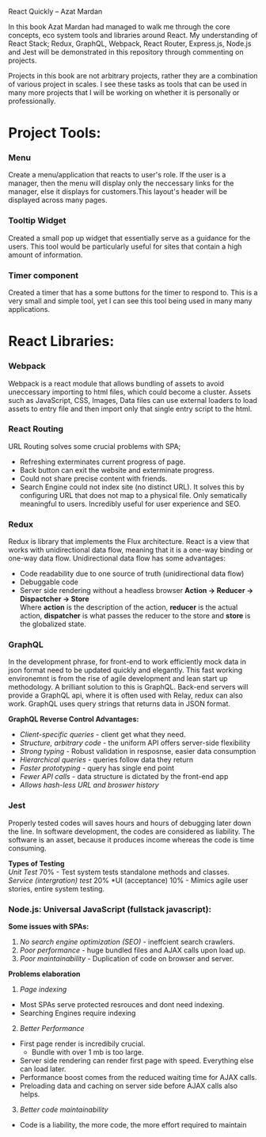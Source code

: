 React Quickly – Azat Mardan

In this book Azat Mardan had managed to walk me through the core concepts, eco system tools and libraries around React. My understanding of React Stack; Redux, GraphQL, Webpack, React Router, Express.js, Node.js and Jest will be demonstrated in this repository through commenting on projects.

Projects in this book are not arbitrary projects, rather they are a combination of various project in scales. I see these tasks as tools that can be used in many more projects that I will be working on whether it is personally or professionally.

# Project Tools:
### Menu
Create a menu/application that reacts to user's role. If the user is a manager, then the menu will display only the neccessary links for the manager, else it displays for customers.This layout's header will be displayed across many pages.

### Tooltip Widget
Created a small pop up widget that essentially serve as a guidance for the users. This tool would be particularly useful for sites that contain a high amount of information.

### Timer component
Created a timer that has a some buttons for the timer to respond to. This is a very small and simple tool, yet I can see this tool being used in many many applications.

# React Libraries:
### Webpack
Webpack is a react module that allows bundling of assets to avoid uneccessary importing to html files, which could become a cluster. Assets such as JavaScript, CSS, Images, Data files can use external loaders to load assets to entry file and then import only that single entry script to the html.  

### React Routing
URL Routing solves some crucial problems with SPA;
- Refreshing exterminates current progress of page.
- Back button can exit the website and exterminate progress.
- Could not share precise content with friends.
- Search Engine could not index site (no distinct URL).
It solves this by configuring URL that does not map to a physical file. Only sematically meaningful to users. Incredibly useful for user experience and SEO.

### Redux  
Redux is library that implements the Flux architecture. React is a view that works with unidirectional data flow, meaning that it is a one-way binding or one-way data flow. Unidirectional data flow has some advantages:
- Code readability due to one source of truth (unidirectional data flow)
- Debuggable code 
- Server side rendering without a headless browser
**Action -> Reducer -> Dispactcher -> Store**  
Where **action** is the description of the action, **reducer** is the actual action, **dispatcher** is what passes the reducer to the store and **store** is the globalized state.  
 
### GraphQL
In the development phrase, for front-end to work efficiently mock data in json format need to be updated quickly and elegantly. This fast working environemnt is from the rise of agile development and lean start up methodology. A brilliant solution to this is GraphQL. Back-end servers will provide a GraphQL api, where it is often used with Relay, redux can also work. GraphQL uses query strings that returns data in JSON format.  

**GraphQL Reverse Control Advantages:**  
- *Client-specific queries* - client get what they need.
- *Structure, arbitrary code* - the uniform API offers server-side flexibility
- *Strong typing* - Robust validation in resposnse, easier data consumption
- *Hierarchical queries* - queries follow data they return
- *Faster prototyping* - query has single end point
- *Fewer API calls* - data structure is dictated by the front-end app
- *Allows hash-less URL and broswer history*
 
### Jest  
Properly tested codes will saves hours and hours of debugging later down the line. In software development, the codes are considered as liability. The software is an asset, because it produces income whereas the code is time consuming.  
 
**Types of Testing**  
*Unit Test* 70% - Test system tests standalone methods and classes.  
*Service (intergration) test* 20%
*UI (acceptance) 10% - Mimics agile user stories, entire system testing.

### Node.js: Universal JavaScript (fullstack javascript):  
**Some issues with SPAs:**
1. *No search engine optimization (SEO)* - ineffcient search crawlers.
2. *Poor performance* - huge bundled files and AJAX calls upon load up.
3. *Poor maintainability* - Duplication of code on browser and server.
 
**Problems elaboration**
1. *Page indexing*
- Most SPAs serve protected resrouces and dont need indexing.
- Searching Engines require indexing
 
2. *Better Performance*
- First page render is incredibily crucial.
    - Bundle with over 1 mb is too large.
- Server side rendering can render first page with speed. Everything else can load later.
- Performance boost comes from the reduced waiting time for AJAX calls.
- Preloading data and caching on server side before AJAX calls also helps.
 
3. *Better code maintainability*
- Code is a liability, the more code, the more effort required to maintain
